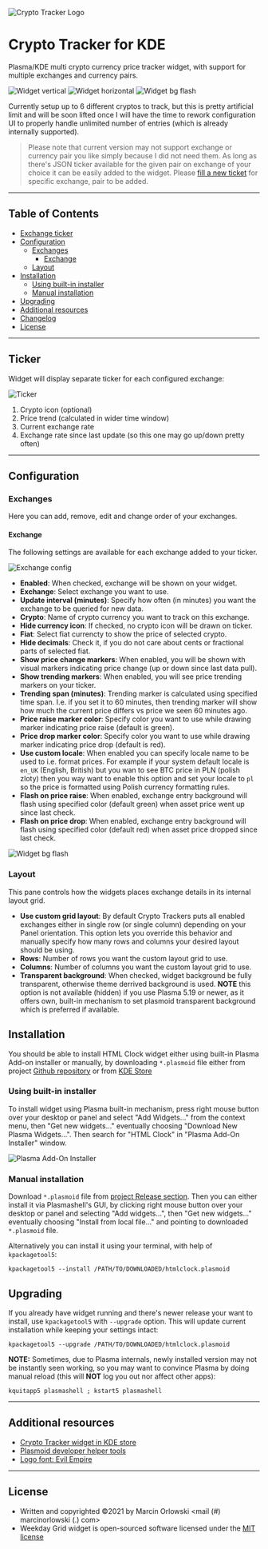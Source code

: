 ![Crypto Tracker Logo](img/logo.png)

Crypto Tracker for KDE
======================
Plasma/KDE multi crypto currency price tracker widget, with support for multiple exchanges and currency pairs.

![Widget vertical](img/widget01.png) ![Widget horizontal](img/widget02.png) ![Widget bg flash](img/widget03.gif)

Currently setup up to 6 different cryptos to track, but this is pretty artificial limit and will be soon
lifted once I will have the time to rework configuration UI to properly handle unlimited number of entries
(which is already internally supported).

> Please note that current version may not support exchange or currency pair you like simply because
> I did not need them. As long as there's JSON ticker available for the given pair on exchange of your
> choice it can be easily added to the widget. Please [fill a new ticket](https://github.com/MarcinOrlowski/crypto-tracker-plasmoid/issues)
> for specific exchange, pair to be added.

---

## Table of Contents ##

 * [Exchange ticker](#ticker)
 * [Configuration](#configuration)
   * [Exchanges](#exchanges)
     * [Exchange](#exchange)
   * [Layout](#layout)
 * [Installation](#installation)
   * [Using built-in installer](#using-built-in-installer)
   * [Manual installation](#manual-installation)
 * [Upgrading](#upgrading)
 * [Additional resources](#additional-resources)
 * [Changelog](CHANGES.md)
 * [License](#license)

---

## Ticker ##

Widget will display separate ticker for each configured exchange:

![Ticker](img/ticker.png)

 1. Crypto icon (optional)
 1. Price trend (calculated in wider time window)
 1. Current exchange rate
 1. Exchange rate since last update (so this one may go up/down pretty often)

---

## Configuration ##

### Exchanges ###
Here you can add, remove, edit and change order of your exchanges.

#### Exchange ####
The following settings are available for each exchange added to your ticker.

![Exchange config](img/config-exchange.png)

* **Enabled**: When checked, exchange will be shown on your widget.
* **Exchange**: Select exchange you want to use.
* **Update interval (minutes)**: Specify how often (in minutes) you want the exchange to be queried for new data.
* **Crypto**: Name of crypto currency you want to track on this exchange.
* **Hide currency icon**: If checked, no crypto icon will be drawn on ticker.
* **Fiat**: Select fiat currencty to show the price of selected crypto.
* **Hide decimals**: Check it, if you do not care about cents or fractional parts of selected fiat.
* **Show price change markers**: When enabled, you will be shown with visual markers indicating price change (up or down since last data pull).
* **Show trending markers**: When enabled, you will see price trending markers on your ticker.
* **Trending span (minutes)**: Trending marker is calculated using specified time span. I.e. if you set it to 60 minutes, then trending marker
  will show how much the current price differs vs price we seen 60 minutes ago.
* **Price raise marker color**: Specify color you want to use while drawing marker indicating price raise (default is green).
* **Price drop marker color**: Specify color you want to use while drawing marker indicating price drop (default is red).
* **Use custom locale**: When enabled you can specify locale name to be used to i.e. format prices. For example if your system default locale
  is `en_UK` (English, British) but you wan to see BTC price in PLN (polish zloty) then you way want to enable this option and set your
  locale to `pl` so the price is formatted using Polish currency formatting rules.
* **Flash on price raise**: When enabled, exchange entry background will flash using specified color (default green) when asset price went up since last check.
* **Flash on price drop**: When enabled, exchange entry background will flash using specified color (default red) when asset price dropped since last check.

![Widget bg flash](img/widget03.gif)

### Layout ###
This pane controls how the widgets places exchange details in its internal layout grid.

* **Use custom grid layout**: By default Crypto Trackers puts all enabled exchanges either in single
  row (or single column) depending on your Panel orientation. This option lets you override this behavior
  and manually specify how many rows and columns your desired layout should be using.
* **Rows**: Number of rows you want the custom layout grid to use.
* **Columns**: Number of columns you want the custom layout grid to use.
* **Transparent background**: When checked, widget background be fully transparent, otherwise theme
  derrived background is used. **NOTE** this option is not available (hidden) if you use Plasma 5.19
  or newer, as it offers own, built-in mechanism to set plasmoid transparent background which is 
  preferred if available.

## Installation ##

You should be able to install HTML Clock widget either using built-in Plasma Add-on installer
or manually, by downloading `*.plasmoid` file either from project
[Github repository](https://github.com/MarcinOrlowski/crypto-tracker-plasmoid/) or
from [KDE Store](https://store.kde.org/p/1481524/)

### Using built-in installer ###

To install widget using Plasma built-in mechanism, press right mouse button over your desktop
or panel and select "Add Widgets..." from the context menu, then "Get new widgets..." eventually
choosing "Download New Plasma Widgets...". Then search for "HTML Clock" in "Plasma Add-On Installer" window.

![Plasma Add-On Installer](img/plasma-installer.png)

### Manual installation ###

Download `*.plasmoid` file from [project Release section](https://github.com/MarcinOrlowski/crypto-tracker-plasmoid/releases).
Then you can either install it via Plasmashell's GUI, by clicking right mouse button over your desktop or panel and
selecting "Add widgets...", then "Get new widgets..." eventually choosing "Install from local file..." and pointing to downloaded
`*.plasmoid` file.

Alternatively you can install it using your terminal, with help of `kpackagetool5`:

    kpackagetool5 --install /PATH/TO/DOWNLOADED/htmlclock.plasmoid 

## Upgrading ##

If you already have widget running and there's newer release your want to install, use `kpackagetool5`
with `--upgrade` option. This will update current installation while keeping your settings intact:

    kpackagetool5 --upgrade /PATH/TO/DOWNLOADED/htmlclock.plasmoid

**NOTE:** Sometimes, due to Plasma internals, newly installed version may not be instantly seen working,
so you may want to convince Plasma by doing manual reload (this will **NOT** log you out nor affect
other apps):

    kquitapp5 plasmashell ; kstart5 plasmashell

---

## Additional resources ##

 * [Crypto Tracker widget in KDE store](https://store.kde.org/p/1481524/)
 * [Plasmoid developer helper tools](https://github.com/marcinorlowski/plasmoid-tools)
 * [Logo font: Evil Empire](https://www.dafont.com/evil-empire.font?text=Crypto+Tracker)

---

## License ##

 * Written and copyrighted &copy;2021 by Marcin Orlowski <mail (#) marcinorlowski (.) com>
 * Weekday Grid widget is open-sourced software licensed under the [MIT license](http://opensource.org/licenses/MIT)


